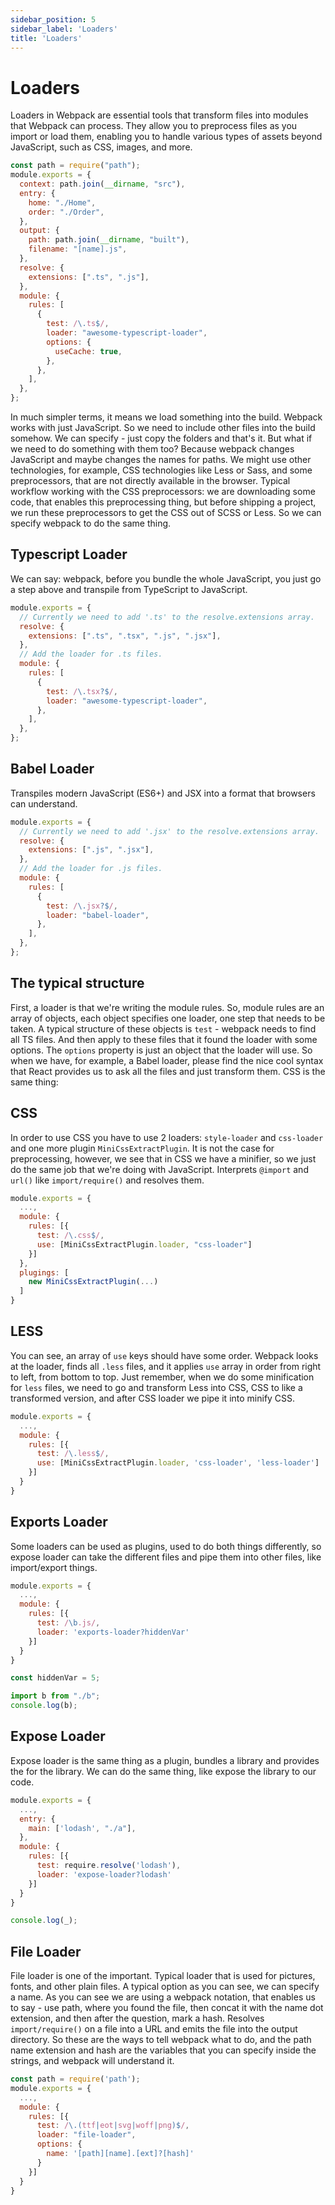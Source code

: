 ```yaml
---
sidebar_position: 5
sidebar_label: 'Loaders'
title: 'Loaders'
---
```


# Loaders

Loaders in Webpack are essential tools that transform files into modules that Webpack can process. They allow you to preprocess files as you import or load them, enabling you to handle various types of assets beyond JavaScript, such as CSS, images, and more.

```js title="webpack.config.js"
const path = require("path");
module.exports = {
  context: path.join(__dirname, "src"),
  entry: {
    home: "./Home",
    order: "./Order",
  },
  output: {
    path: path.join(__dirname, "built"),
    filename: "[name].js",
  },
  resolve: {
    extensions: [".ts", ".js"],
  },
  module: {
    rules: [
      {
        test: /\.ts$/,
        loader: "awesome-typescript-loader",
        options: {
          useCache: true,
        },
      },
    ],
  },
};
```

In much simpler terms,
it means we load something into the build.
Webpack works with just JavaScript.
So we need to include other files into the build somehow.
We can specify - just copy the folders and that's it.
But what if we need to do something with them too?
Because webpack changes JavaScript and maybe changes the names for paths.
We might use other technologies, for example, CSS technologies like Less or Sass, and some preprocessors, that are not directly available in the browser.
Typical workflow working with the CSS preprocessors: we are downloading some code, that enables this preprocessing thing, but before shipping a project, we run these preprocessors to get the CSS out of SCSS or Less.
So we can specify webpack to do the same thing.

## Typescript Loader

We can say: webpack, before you bundle the whole JavaScript, you just go a step above and transpile from TypeScript to JavaScript.

```js title="webpack.config.js"
module.exports = {
  // Currently we need to add '.ts' to the resolve.extensions array.
  resolve: {
    extensions: [".ts", ".tsx", ".js", ".jsx"],
  },
  // Add the loader for .ts files.
  module: {
    rules: [
      {
        test: /\.tsx?$/,
        loader: "awesome-typescript-loader",
      },
    ],
  },
};
```

## Babel Loader

Transpiles modern JavaScript (ES6+) and JSX into a format that browsers can understand.

```js title="webpack.config.js"
module.exports = {
  // Currently we need to add '.jsx' to the resolve.extensions array.
  resolve: {
    extensions: [".js", ".jsx"],
  },
  // Add the loader for .js files.
  module: {
    rules: [
      {
        test: /\.jsx?$/,
        loader: "babel-loader",
      },
    ],
  },
};
```

## The typical structure

First, a loader is that we're writing the module rules.
So, module rules are an array of objects, each object specifies one loader, one step that needs to be taken.
A typical structure of these objects is `test` - webpack needs to find all TS files.
And then apply to these files that it found the loader with some options.
The `options` property is just an object that the loader will use.
So when we have, for example, a Babel loader, please find the nice cool syntax that React provides us to ask all the files and just transform them.
CSS is the same thing:

## CSS

In order to use CSS you have to use 2 loaders: `style-loader` and `css-loader` and one more plugin `MiniCssExtractPlugin`.
It is not the case for preprocessing, however, we see that in CSS we have a minifier, so we just do the same job that we're doing with JavaScript.
Interprets `@import` and `url()` like `import/require()` and resolves them.

```js title="webpack.config.js"
module.exports = {
  ...,
  module: {
    rules: [{
      test: /\.css$/,
      use: [MiniCssExtractPlugin.loader, "css-loader"]
    }]
  },
  plugings: [
    new MiniCssExtractPlugin(...)
  ]
}
```

## LESS

You can see, an array of `use` keys should have some order.
Webpack looks at the loader, finds all `.less` files, and it applies `use` array in order from right to left, from bottom to top.
Just remember, when we do some minification for `less` files, we need to go and transform Less into CSS, CSS to like a transformed version, and after CSS loader we pipe it into minify CSS.

```js title="webpack.config.js"
module.exports = {
  ...,
  module: {
    rules: [{
      test: /\.less$/,
      use: [MiniCssExtractPlugin.loader, 'css-loader', 'less-loader']
    }]
  }
}
```

## Exports Loader

Some loaders can be used as plugins, used to do both things differently, so expose loader can take the different files and pipe them into other files, like import/export things.

```js title="webpack.config.js"
module.exports = {
  ...,
  module: {
    rules: [{
      test: /\b.js/,
      loader: 'exports-loader?hiddenVar'
    }]
  }
}
```

```js title="b.js"
const hiddenVar = 5;
```

```js title="a.js"
import b from "./b";
console.log(b);
```

## Expose Loader

Expose loader is the same thing as a plugin, bundles a library and provides the for the library.
We can do the same thing, like expose the library to our code.

```js title="webpack.config.js"
module.exports = {
  ...,
  entry: {
    main: ['lodash', "./a"],
  },
  module: {
    rules: [{
      test: require.resolve('lodash'),
      loader: 'expose-loader?lodash'
    }]
  }
}
```

```js title="a.js"
console.log(_);
```

## File Loader

File loader is one of the important.
Typical loader that is used for pictures, fonts, and other plain files.
A typical option as you can see, we can specify a name.
As you can see we are using a webpack notation, that enables us to say - use path, where you found the file, then concat it with the name dot extension, and then after the question, mark a hash.
Resolves `import/require()` on a file into a URL and emits the file into the output directory.
So these are the ways to tell webpack what to do, and the path name extension and hash are the variables that you can specify inside the strings, and webpack will understand it.

```js title="webpack.config.js"
const path = require('path');
module.exports = {
  ...,
  module: {
    rules: [{
      test: /\.(ttf|eot|svg|woff|png)$/,
      loader: "file-loader",
      options: {
        name: '[path][name].[ext]?[hash]'
      }
    }]
  }
}
```
